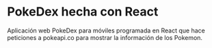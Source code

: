 # PokeDex hecha con React

Aplicación web PokeDex para móviles programada en React que hace peticiones a pokeapi.co para mostrar la información de los Pokemon.

